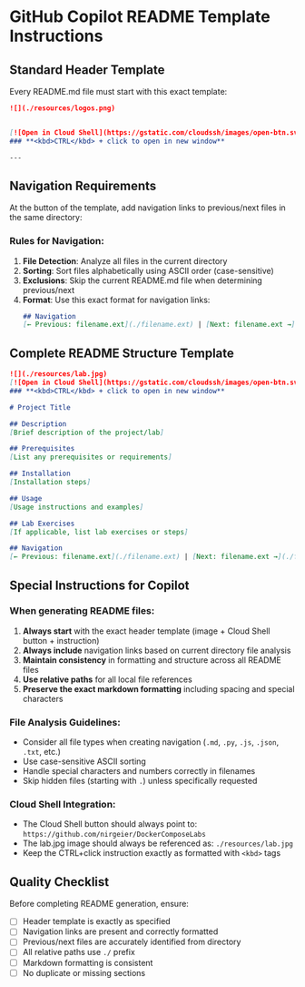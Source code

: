# GitHub Copilot README Template Instructions

## Standard Header Template
Every README.md file must start with this exact template:

```markdown
![](./resources/logos.png)


[![Open in Cloud Shell](https://gstatic.com/cloudssh/images/open-btn.svg)](https://console.cloud.google.com/cloudshell/editor?cloudshell_git_repo=https://github.com/nirgeier/DockerComposeLabs)
### **<kbd>CTRL</kbd> + click to open in new window**

---

```

## Navigation Requirements
At the button of the template, add navigation links to previous/next files in the same directory:

### Rules for Navigation:
1. **File Detection**: Analyze all files in the current directory
2. **Sorting**: Sort files alphabetically using ASCII order (case-sensitive)
3. **Exclusions**: Skip the current README.md file when determining previous/next
4. **Format**: Use this exact format for navigation links:
   ```markdown
   ## Navigation
   [← Previous: filename.ext](./filename.ext) | [Next: filename.ext →](./filename.ext)
   ```


## Complete README Structure Template

```markdown
![](./resources/lab.jpg)
[![Open in Cloud Shell](https://gstatic.com/cloudssh/images/open-btn.svg)](https://console.cloud.google.com/cloudshell/editor?cloudshell_git_repo=https://github.com/nirgeier/DockerComposeLabs)
### **<kbd>CTRL</kbd> + click to open in new window**

# Project Title

## Description
[Brief description of the project/lab]

## Prerequisites
[List any prerequisites or requirements]

## Installation
[Installation steps]

## Usage
[Usage instructions and examples]

## Lab Exercises
[If applicable, list lab exercises or steps]

## Navigation
[← Previous: filename.ext](./filename.ext) | [Next: filename.ext →](./filename.ext)


```

## Special Instructions for Copilot

### When generating README files:
1. **Always start** with the exact header template (image + Cloud Shell button + instruction)
2. **Always include** navigation links based on current directory file analysis
3. **Maintain consistency** in formatting and structure across all README files
4. **Use relative paths** for all local file references
5. **Preserve the exact markdown formatting** including spacing and special characters

### File Analysis Guidelines:
- Consider all file types when creating navigation (`.md`, `.py`, `.js`, `.json`, `.txt`, etc.)
- Use case-sensitive ASCII sorting
- Handle special characters and numbers correctly in filenames
- Skip hidden files (starting with `.`) unless specifically requested

### Cloud Shell Integration:
- The Cloud Shell button should always point to: `https://github.com/nirgeier/DockerComposeLabs`
- The lab.jpg image should always be referenced as: `./resources/lab.jpg`
- Keep the CTRL+click instruction exactly as formatted with `<kbd>` tags

## Quality Checklist
Before completing README generation, ensure:
- [ ] Header template is exactly as specified
- [ ] Navigation links are present and correctly formatted
- [ ] Previous/next files are accurately identified from directory
- [ ] All relative paths use `./` prefix
- [ ] Markdown formatting is consistent
- [ ] No duplicate or missing sections